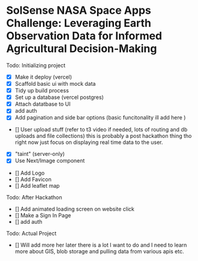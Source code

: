 # SolSense NASA Space Apps Challenge: Leveraging Earth Observation Data for Informed Agricultural Decision-Making 

Todo: Initializing project 
- [x] Make it deploy (vercel) 
- [x] Scaffold basic ui with mock data 
- [x] Tidy up build process
- [x] Set up a database (vercel postgres) 
- [x] Attach datatbase to UI 
- [x] add auth 
- [x] Add pagination and side bar options (basic funcitonality ill add here ) 
- [] User upload stuff (refer to t3 video if needed, lots of routing and db uploads and file collections) this is probably a post hackathon thing tho right now just focus on displaying real time data to the user.
- [x] "taint" (server-only)
- [x] Use Next/Image component 
- [] Add Logo 
- [] Add Favicon
- [] Add leaflet map 

Todo: After Hackathon
- [] Add animated loading screen on website click
- [] Make a Sign In Page
- [] add auth


Todo: Actual Project 
- [] Will add more her later there is a lot I want to do and I need to learn more about GIS, blob storage and pulling data from various apis etc. 
